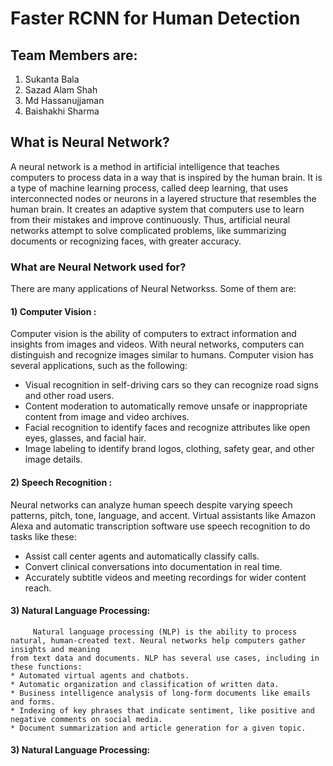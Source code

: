 # Faster RCNN for Human Detection

## Team Members are:
1) Sukanta Bala  
2) Sazad Alam Shah   
3) Md Hassanujjaman  
4) Baishakhi Sharma  

## What is Neural Network?  
A neural network is a method in artificial intelligence that teaches computers to process data in a way that is inspired by the human brain. 
It is a type of machine learning process, called deep learning, that uses interconnected nodes or neurons in a layered structure that resembles the human brain. 
It creates an adaptive system that computers use to learn from their mistakes and improve continuously. Thus, artificial neural networks attempt to solve 
complicated problems, like summarizing documents or recognizing faces, with greater accuracy.   

### What are Neural Network used for?    
There are many applications of Neural Networkss. Some of them are:    
#### 1) Computer Vision :
   Computer vision is the ability of computers to extract information and insights from images and videos. With neural networks, computers can distinguish and recognize images similar to humans. Computer vision has several applications, such as the following:
   * Visual recognition in self-driving cars so they can recognize road signs and other road users.
   * Content moderation to automatically remove unsafe or inappropriate content from image and video archives.
   * Facial recognition to identify faces and recognize attributes like open eyes, glasses, and facial hair.
   * Image labeling to identify brand logos, clothing, safety gear, and other image details.

#### 2) Speech Recognition :
   Neural networks can analyze human speech despite varying speech patterns, pitch, tone, language, and accent. Virtual assistants like Amazon Alexa and
   automatic transcription software use speech recognition to do tasks like these:
   * Assist call center agents and automatically classify calls.
   * Convert clinical conversations into documentation in real time.
   * Accurately subtitle videos and meeting recordings for wider content reach.

#### 3) Natural Language Processing:  
         Natural language processing (NLP) is the ability to process natural, human-created text. Neural networks help computers gather insights and meaning 
    from text data and documents. NLP has several use cases, including in these functions:   
    * Automated virtual agents and chatbots.  
    * Automatic organization and classification of written data.  
    * Business intelligence analysis of long-form documents like emails and forms.  
    * Indexing of key phrases that indicate sentiment, like positive and negative comments on social media.  
    * Document summarization and article generation for a given topic.   


#### 3) Natural Language Processing:    

